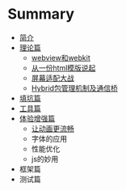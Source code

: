 # Summary

* [简介](README.md)
* [理论篇](zhishichapter_md.md)
   * [webview和webkit](webviewhe_webkit.md)
   * [从一份html模版说起](li_jie_viewport.md)
   * [屏幕适配大战](wu_li_xiang_su_he_luo_ji_xiang_su.md)
   * [Hybrid包管理机制及通信桥](hybridbao_guan_li_ji_zhi_ji_tong_xin_qiao.md)
* [填坑篇](tian_keng_pian.md)
* [工具篇](gong_ju_pian.md)
* [体验增强篇](ti_yan_zeng_qiang_pian.md)
   * [让动画更流畅](rang_dong_hua_geng_liu_chang.md)
   * 字体的应用
   * 性能优化
   * js的妙用
* 框架篇
* 测试篇

